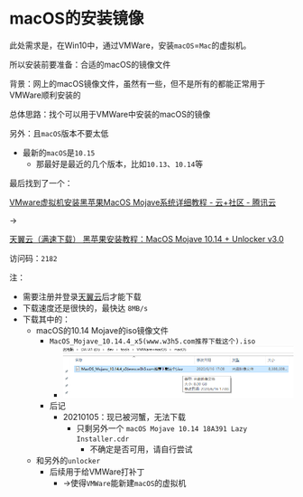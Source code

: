 # macOS的安装镜像

此处需求是，在Win10中，通过VMWare，安装`macOS`=`Mac`的虚拟机。

所以安装前要准备：合适的macOS的镜像文件

背景：网上的macOS镜像文件，虽然有一些，但不是所有的都能正常用于VMWare顺利安装的

总体思路：找个可以用于VMWare中安装的macOS的镜像

另外：且`macOS`版本不要太低

* 最新的`macOS`是`10.15`
  * 那最好是最近的几个版本，比如`10.13`、`10.14`等

最后找到了一个：

[VMware虚拟机安装黑苹果MacOS Mojave系统详细教程 - 云+社区 - 腾讯云](https://cloud.tencent.com/developer/article/1537946)

->

[天翼云（满速下载） 黑苹果安装教程：MacOS Mojave 10.14 + Unlocker v3.0](https://cloud.189.cn/t/Fva6vye6VF3m)

访问码：`2182`

注：

* 需要注册并登录[天翼云](https://cloud.189.cn)后才能下载
* 下载速度还是很快的，最快达 `8MB/s`
* 下载其中的：
    * macOS的10.14 Mojave的iso镜像文件
      * `MacOS_Mojave_10.14.4_x5(www.w3h5.com推荐下载这个).iso`
        * ![macos_mojave_10_14_iso](../assets/img/macos_mojave_10_14_iso.png)
      * 后记
        * 20210105：现已被河蟹，无法下载
          * 只剩另外一个 `macOS Mojave 10.14 18A391 Lazy Installer.cdr`
            * 不确定是否可用，请自行尝试
    * 和另外的`unlocker`
        * 后续用于给VMWare打补丁
          * ->使得`VMWare`能新建`macOS`的虚拟机

